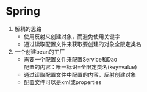 # Spring #
1. 解耦的思路
	* 使用反射来创建对象，而避免使用关键字
	* 通过读取配置文件来获取要创建的对象全限定类名
2. 一个创建bean的工厂
	* 需要一个配置文件来配置Service和Dao<br/>
	  配置的内容：唯一标识=全限定类名(key=value)
	* 通过读取配置文件中配置的内容，反射创建对象
	* 配置文件可以是xml或properties